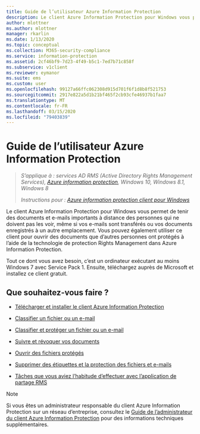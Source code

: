 ```yaml
---
title: Guide de l’utilisateur Azure Information Protection
description: Le client Azure Information Protection pour Windows vous permet de tenir des documents et e-mails importants à distance des personnes qui ne doivent pas les voir, même si vos e-mails sont transférés ou vos documents enregistrés à un autre emplacement.
author: mlottner
ms.author: mlottner
manager: rkarlin
ms.date: 1/13/2020
ms.topic: conceptual
ms.collection: M365-security-compliance
ms.service: information-protection
ms.assetid: 2cf46bf9-7d23-4f49-b5c1-7ed7b71c858f
ms.subservice: v1client
ms.reviewer: eymanor
ms.suite: ems
ms.custom: user
ms.openlocfilehash: 99127a66ffc062308d915d701f6f1d8b8f521753
ms.sourcegitcommit: 2917e822a5d1b21bf465f2cb93cfe46937b1faa7
ms.translationtype: MT
ms.contentlocale: fr-FR
ms.lasthandoff: 03/15/2020
ms.locfileid: "79403839"
---
```

# <a name="azure-information-protection-user-guide"></a>Guide de l’utilisateur Azure Information Protection

>*S’applique à : services AD RMS (Active Directory Rights Management Services), [Azure information protection](https://azure.microsoft.com/pricing/details/information-protection), Windows 10, Windows 8.1, Windows 8*
>
> *Instructions pour : [Azure information protection client pour Windows](../faqs.md#whats-the-difference-between-the-azure-information-protection-client-and-the-azure-information-protection-unified-labeling-client)*

Le client Azure Information Protection pour Windows vous permet de tenir des documents et e-mails importants à distance des personnes qui ne doivent pas les voir, même si vos e-mails sont transférés ou vos documents enregistrés à un autre emplacement. Vous pouvez également utiliser ce client pour ouvrir des documents que d’autres personnes ont protégés à l’aide de la technologie de protection Rights Management dans Azure Information Protection.

Tout ce dont vous avez besoin, c’est un ordinateur exécutant au moins Windows 7 avec Service Pack 1. Ensuite, téléchargez auprès de Microsoft et installez ce client gratuit.


## <a name="what-do-you-want-to-do"></a>Que souhaitez-vous faire ?

- [Télécharger et installer le client Azure Information Protection](install-client-app.md)

- [Classifier un fichier ou un e-mail](client-classify.md)

- [Classifier et protéger un fichier ou un e-mail](client-classify-protect.md)

- [Suivre et révoquer vos documents](client-track-revoke.md)

- [Ouvrir des fichiers protégés](client-view-use-files.md)

- [Supprimer des étiquettes et la protection des fichiers et e-mails](client-remove-label-protection.md)

- [Tâches que vous aviez l’habitude d’effectuer avec l’application de partage RMS](upgrade-client-app.md)


> [!NOTE]
> Si vous êtes un administrateur responsable du client Azure Information Protection sur un réseau d’entreprise, consultez le [Guide de l’administrateur du client Azure Information Protection](client-admin-guide.md) pour des informations techniques supplémentaires. 

